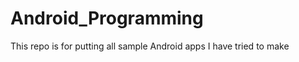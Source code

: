 Android_Programming
===================

This repo is for putting all sample Android apps I have tried to make
